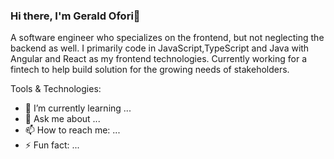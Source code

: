 ### Hi there, I'm Gerald Ofori👋

A software engineer who specializes on the frontend, but not neglecting the backend as well. I primarily  code in JavaScript,TypeScript and Java with Angular and React as my frontend technologies. Currently working for a fintech to help build solution for the growing needs of stakeholders.


Tools & Technologies:

- 🌱 I’m currently learning ...
- 💬 Ask me about ...
- 📫 How to reach me: ...
- ⚡ Fun fact: ...
